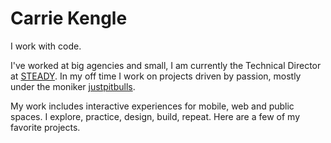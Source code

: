 # Carrie Kengle

I work with code.

I've worked at big agencies and small, I am currently the Technical Director at [STEADY](http://www.steadyltd.com). In my off time I work on projects driven by passion, mostly under the moniker [justpitbulls](http://www.justpitbulls.org/). 

My work includes interactive experiences for mobile, web and public spaces. I explore, practice, design, build, repeat. Here are a few of my favorite projects.